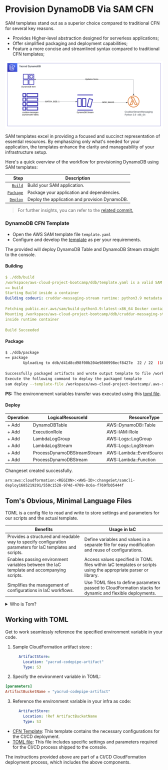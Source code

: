 # Provision DynamoDB Via SAM CFN
SAM templates stand out as a superior choice compared to traditional CFN for several key reasons. 
- Provides Higher-level abstraction designed for serverless applications;
- Offer simplified packaging and deployment capabilities;
- Feature a more concise and streamlined syntax compared to traditional CFN templates;

![DyanmoDB SAM](../journal/assets/week11/big-bundle/3-Yacrud_%20AWS%20DynamoDB.svg)

SAM templates excel in providing a focused and succinct representation of essential resources. By emphasizing only what's needed for your application, the templates enhance the clarity and manageability of your infrastructure setup.

Here's a quick overview of the workflow for provisioning DynamoDB using SAM templates:

| Step     | Description                                    |
| --------: | ---------------------------------------------- |
| [`Build`](#building)  | Build your SAM application.                     |
| [`Package`](#package)  | Package your application and dependencies.      |
| [`Deploy`](#deploy)   | Deploy the application and provision DynamoDB.  |

> For further insights, you can refer to the [related commit.](https://github.com/yaya2devops/aws-cloud-project-bootcamp/commit/548ccadb38cba2752e305f3a19202387d30f8fdb)

### DynamoDB CFN Template

- Open the AWS SAM template file `template.yaml`
- Configure and develop the [template](template.yaml) as per your requirements.

The provided will deploy DynamoDB Table and DynamoDB Stream straight to the console.

#### **Building**

```yaml
$ ./ddb/build 
/workspace/aws-cloud-project-bootcamp/ddb/template.yaml is a valid SAM Template. This is according to basic SAM Validation, for additional validation, please run with "--lint" option
== build
Starting Build inside a container                                                                                                       
Building codeuri: cruddur-messaging-stream runtime: python3.9 metadata: {} architecture: x86_64 functions: ProcessDynamoDBStream        

Fetching public.ecr.aws/sam/build-python3.9:latest-x86_64 Docker container image.............................................................................................................................................................................................................................................................................................................................................
Mounting /workspace/aws-cloud-project-bootcamp/ddb/cruddur-messaging-stream/cruddur-messaging-stream as /tmp/samcli/source:ro,delegated,
inside runtime container                                                                                                                

Build Succeeded
```

#### **Package**

```sh
$ ./ddb/package 
== package
        Uploading to ddb/d41d8cd98f00b204e9800998ecf8427e  22 / 22  (100.00%)

Successfully packaged artifacts and wrote output template to file /workspace/aws-cloud-project-bootcamp/.aws-sam/build/packaged.yaml.
Execute the following command to deploy the packaged template
sam deploy --template-file /workspace/aws-cloud-project-bootcamp/.aws-sam/build/packaged.yaml --stack-name <YOUR STACK NAME>
```

**PS:** The environnement variables transfer was executed using this [toml file](config.toml).


#### **Deploy**

| Operation | LogicalResourceId                | ResourceType                   | Replacement |
|-----------|---------------------------------|--------------------------------|--------------|
| + Add     | DynamoDBTable                   | AWS::DynamoDB::Table           | N/A          |
| + Add     | ExecutionRole                   | AWS::IAM::Role                 | N/A          |
| + Add     | LambdaLogGroup                  | AWS::Logs::LogGroup            | N/A          |
| + Add     | LambdaLogStream                 | AWS::Logs::LogStream           | N/A          |
| + Add     | ProcessDynamoDBStreamStream     | AWS::Lambda::EventSourceMapping| N/A          |
| + Add     | ProcessDynamoDBStream           | AWS::Lambda::Function          | N/A          |

Changeset created successfully. 
```
arn:aws:cloudformation:<REGION>:<AWS-ID>:changeSet/samcli-deploy1685219291/550c1528-974d-4709-8c6a-f769fb05444f
```


## Tom's Obvious, Minimal Language Files

TOML is a config file to read and write to store settings and parameters for our scripts and the actual template.


| **Benefits** | **Usage in IaC** |
|-------------------|------------------|
| Provides a structured and readable way to specify configuration parameters for IaC templates and scripts. | Define variables and values in a separate file for easy modification and reuse of configurations. |
| Enables passing environment variables between the IaC template and accompanying scripts. | Access values specified in TOML files within IaC templates or scripts using the appropriate parser or library. |
| Simplifies the management of configurations in IaC workflows. | Use TOML files to define parameters passed to CloudFormation stacks for dynamic and flexible deployments. |

<details>
<summary>
Who is Tom?
</summary>
Tom Preston-Werner is the creator of Jekyll and the founder ex-CEO of GitHub
</details>

## Working with TOML
Get to work seamlessly reference the specified environment variable in your code.

1. Sample CloudFormation artifact store :
```yaml
      ArtifactStore:
        Location: "yacrud-codepipe-artifact"
        Type: S3
```


2. Specify the environment variable in TOML:


```toml
[parameters]
ArtifactBucketName = "yacrud-codepipe-artifact"
```


3. Reference the environment variable in your infra as code:
```yaml
      ArtifactStore:
        Location: !Ref ArtifactBucketName
        Type: S3
```

- [CFN Template](../aws/cfn/cicd/template.yaml): This template contains the necessary configurations for the CI/CD deployment.
- [TOML file](../aws/cfn/cicd/config.toml): This file includes specific settings and parameters required for the CI/CD process shipped to the console.

The instructions provided above are part of a CI/CD CloudFormation deployment process, which includes the above components.

